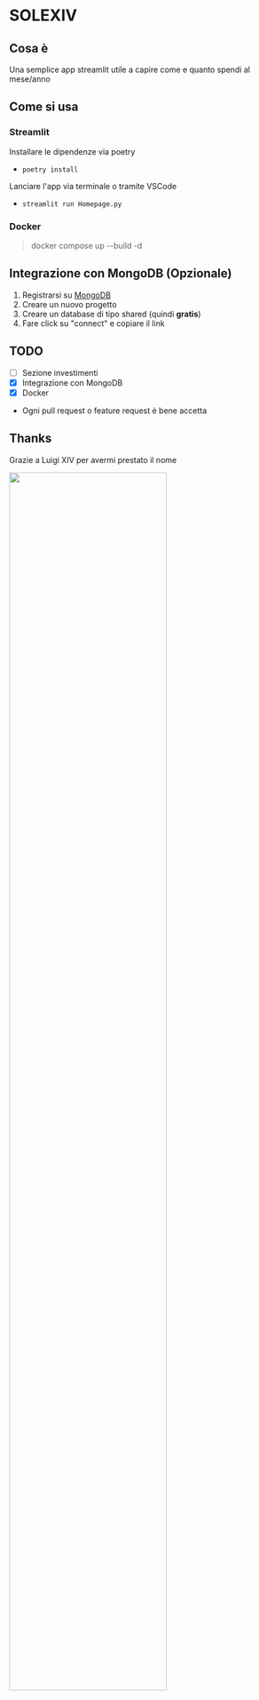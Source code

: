 # SOLEXIV

## Cosa è

Una semplice app streamlit utile a capire come e quanto spendi al mese/anno

## Come si usa

### Streamlit
Installare le dipendenze via poetry
- `poetry install`

Lanciare l'app via terminale o tramite VSCode
- `streamlit run Homepage.py`

### Docker

> docker compose up --build -d

## Integrazione con MongoDB (Opzionale)

1. Registrarsi su [MongoDB](https://cloud.mongodb.com/)
1. Creare un nuovo progetto
1. Creare un database di tipo shared (quindi **gratis**)
1. Fare click su "connect" e copiare il link

## TODO

- [ ] Sezione investimenti
- [x] Integrazione con MongoDB
- [x] Docker
- Ogni pull request o feature request è bene accetta

## Thanks

Grazie a Luigi XIV per avermi prestato il nome


<img src="https://cdn.studenti.stbm.it/images/2016/10/21/luigi-xiv-orig.jpeg" width=75%>